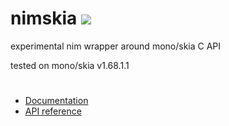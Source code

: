 # nimskia ![](https://img.shields.io/static/v1?label=version&message=2020.02.16_1-alpha&color=blue)
experimental nim wrapper around mono/skia C API

tested on mono/skia v1.68.1.1

#
- [Documentation](https://mvenditto.github.io/nimskia-docsite)
- [API reference](https://mvenditto.github.io/nimskia/index.html)
